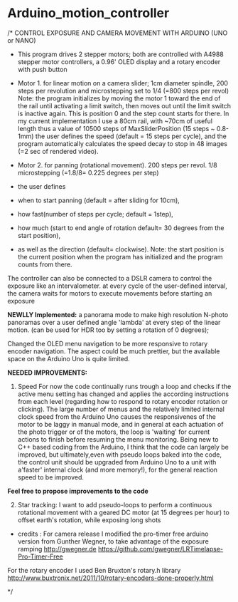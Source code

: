 # Arduino_motion_controller

/* CONTROL EXPOSURE AND CAMERA MOVEMENT WITH ARDUINO (UNO or NANO)

 *  This program drives 2 stepper motors; both are controlled with A4988 stepper motor controllers, a 0.96' OLED display and a rotary encoder with push button
 
 * Motor 1. for linear motion on a camera slider; 
 1cm diameter spindle, 200 steps per revolution and microstepping set to 1/4 (=800 steps per revol)
 Note: the program initializes by moving the motor 1 toward the end of the rail until activating a limit switch, then moves out until the limit switch is inactive again. This is position 0 and the step count starts for there.
 In my current implementation I use a 80cm rail, with ~70cm of useful length thus a value of 10500 steps of MaxSliderPosition  (15 steps ~ 0.8-1mm)
 the user defines the speed (default = 15 steps per cycle), and the program automatically calculates the speed decay to stop in 48 images (=2 sec of rendered video).
 
 * Motor 2. for panning (rotational movement). 200 steps per revol. 1/8 microstepping (=1.8/8= 0.225 degrees per step)
 *   the user defines 
 *    when to start panning (default = after sliding for 10cm), 
 *    how fast(number of steps per cycle; default = 1step), 
 *    how much (start to end angle of rotation default= 30 degrees from the start position), 
 *    as well as the direction (default= clockwise).
 Note: the start position is the current position when the program has initialized and the program counts from there.

 The controller can also be connected to a DSLR camera to control the exposure like an intervalometer.
   at every cycle of the user-defined interval, the camera waits for motors to execute movements before starting an exposure
   
**NEWLLY Implemented:** 
a panorama mode to make high resolution N-photo panoramas over a user defined angle 'lambda' at every step of the linear motion. (can be used for HDR too by setting a rotation of 0 degrees); 

Changed the OLED menu navigation to be more responsive to rotary encoder navigation.
The aspect could be much prettier, but the available space on the Arduino Uno is quite limited.

**NEEDED IMPROVEMENTS:**
1. Speed
For now the code continually runs trough a loop and checks if the active menu setting has changed and applies the according instructions from each level (regarding how to respond to rotary encoder rotation or clicking).
The large number of menus and the relatively limited internal clock speed from the Arduino Uno causes the responsivenes of the motor to be laggy in manual mode, and in general at each actuation of the photo trigger or of the motors, the loop is 'waiting' for current actions to finish before resuming the menu monitoring.
Being new to C++ based coding from the Arduino, I think that the code can largely be improved, but ultimately,even with pseudo loops baked into the code, the control unit should be upgraded from Arduino Uno to a unit with a'faster' internal clock (and more memory!), for the general reaction speed to be improved.

**Feel free to propose improvements to the code**

2. Star tracking:
I want to add pseudo-loops to perform a continuous rotational movement with a geared DC motor (at 15 degrees per hour) to offset earth's rotation, while exposing long shots

  
 * credits : For camera release I modified the pro-timer free arduino version from Gunther Wegner,  to take advantage of the exposure ramping 
  http://gwegner.de
  https://github.com/gwegner/LRTimelapse-Pro-Timer-Free

  For the rotary encoder I used Ben Bruxton's rotary.h library
  http://www.buxtronix.net/2011/10/rotary-encoders-done-properly.html
   
*/
